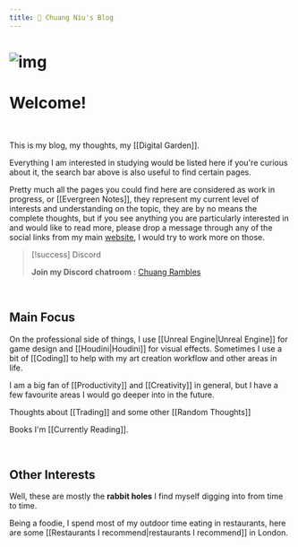 ```yaml
---
title: 🌱 Chuang Niu's Blog
---
```




# ![img](https://i.imgur.com/OOca9GG.jpg)

# Welcome!

<br>

This is my blog, my thoughts, my [[Digital Garden]].

Everything I am interested in studying would be listed here if you're curious about it, the search bar above is also useful to find certain pages.

Pretty much all the pages you could find here are considered as work in progress, or [[Evergreen Notes]], they represent my current level of interests and understanding on the topic, they are by no means the complete thoughts, but if you see anything you are particularly interested in and would like to read more, please drop a message through any of the social links from my main [website](https://cniu.art), I would try to work more on those.

> [!success] Discord
>  
>  **Join my Discord chatroom :**   [Chuang Rambles](https://discord.gg/DFXMeMZCUA)

<br>

## Main Focus


On the professional side of things, I use [[Unreal Engine|Unreal Engine]] for game design and [[Houdini|Houdini]] for visual effects. Sometimes I use a bit of [[Coding]] to help with my art creation workflow and other areas in life.

I am a big fan of [[Productivity]] and [[Creativity]] in general, but I have a few favourite areas I would go deeper into in the future.

Thoughts about [[Trading]] and some other [[Random Thoughts]]

Books I'm [[Currently Reading]].

<br>

## Other Interests

Well, these are mostly the **rabbit holes** I find myself digging into from time to time. 

Being a foodie, I spend most of my outdoor time eating in restaurants, here are some [[Restaurants I recommend|restaurants I recommend]] in London.


